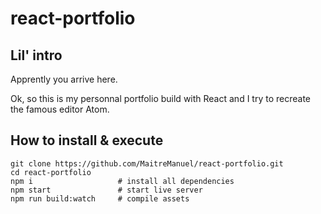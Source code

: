 # react-portfolio

## Lil' intro

Apprently you arrive here.

Ok, so this is my personnal portfolio build with React and I try to recreate the famous editor Atom.

## How to install & execute
```
git clone https://github.com/MaitreManuel/react-portfolio.git
cd react-portfolio
npm i                   # install all dependencies
npm start               # start live server
npm run build:watch     # compile assets
```
